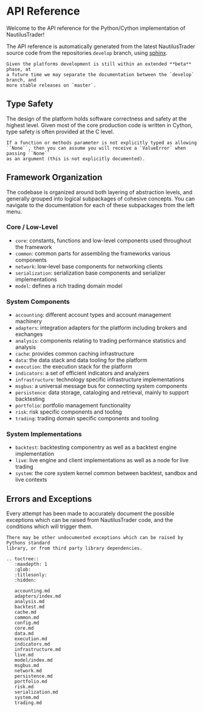 # API Reference

Welcome to the API reference for the Python/Cython implementation of NautilusTrader!

The API reference is automatically generated from the latest NautilusTrader source 
code from the repositories `develop` branch, using [sphinx](https://www.sphinx-doc.org/en/master/).

```{note}
Given the platforms development is still within an extended **beta** phase, at
a future time we may separate the documentation between the `develop` branch, and
more stable releases on `master`.
```

## Type Safety
The design of the platform holds software correctness and safety at the highest level.
Given most of the core production code is written in Cython, type safety is often provided
at the C level.

```{note}
If a function or methods parameter is not explicitly typed as allowing
``None``, then you can assume you will receive a `ValueError` when passing ``None``
as an argument (this is not explicitly documented).
```

## Framework Organization
The codebase is organized around both layering of abstraction levels, and generally
grouped into logical subpackages of cohesive concepts. You can navigate to the documentation
for each of these subpackages from the left menu.

### Core / Low-Level
- `core`: constants, functions and low-level components used throughout the framework
- `common`: common parts for assembling the frameworks various components
- `network`: low-level base components for networking clients
- `serialization`: serialization base components and serializer implementations
- `model`: defines a rich trading domain model

### System Components
- `accounting`: different account types and account management machinery
- `adapters`: integration adapters for the platform including brokers and exchanges
- `analysis`: components relating to trading performance statistics and analysis
- `cache`: provides common caching infrastructure
- `data`: the data stack and data tooling for the platform
- `execution`: the execution stack for the platform
- `indicators`: a set of efficient indicators and analyzers
- `infrastructure`: technology specific infrastructure implementations
- `msgbus`: a universal message bus for connecting system components
- `persistence`: data storage, cataloging and retrieval, mainly to support backtesting
- `portfolio`: portfolio management functionality
- `risk`: risk specific components and tooling
- `trading`: trading domain specific components and tooling

### System Implementations
- `backtest`: backtesting componentry as well as a backtest engine implementation
- `live`: live engine and client implementations as well as a node for live trading
- `system`: the core system kernel common between backtest, sandbox and live contexts

## Errors and Exceptions
Every attempt has been made to accurately document the possible exceptions which
can be raised from NautilusTrader code, and the conditions which will trigger them.

```{warning}
There may be other undocumented exceptions which can be raised by Pythons standard 
library, or from third party library dependencies.
```


```{eval-rst}
.. toctree::
   :maxdepth: 1
   :glob:
   :titlesonly:
   :hidden:
   
   accounting.md
   adapters/index.md
   analysis.md
   backtest.md
   cache.md
   common.md
   config.md
   core.md
   data.md
   execution.md
   indicators.md
   infrastructure.md
   live.md
   model/index.md
   msgbus.md
   network.md
   persistence.md
   portfolio.md
   risk.md
   serialization.md
   system.md
   trading.md
```
